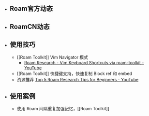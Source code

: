 - ## Roam官方动态
- ## RoamCN动态
- ## 使用技巧
    - [[Roam Toolkit]] Vim Navigator 模式
        - [Roam Research - Vim Keyboard Shortcuts via roam-toolkit - YouTube](https://www.youtube.com/watch?v=ZxtT05CjOyo&feature=youtu.be)
    - [[Roam Toolkit]] 快捷键支持，快速复制 Block ref 和 embed
    - 资源推荐 [Top 5 Roam Research Tips for Beginners - YouTube](https://www.youtube.com/watch?v=b2Q5bAhtV9Y)
- ## 使用案例
    - 使用 Roam 间隔重复加强记忆，[[Roam Toolkit]]
